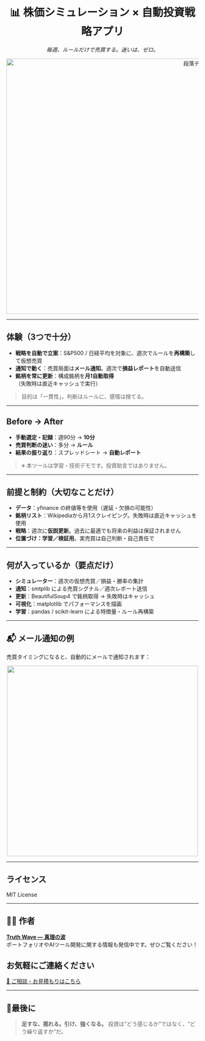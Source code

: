 <h1 align="center">📊 株価シミュレーション × 自動投資戦略アプリ</h1>

<p align="center"><i>毎週、ルールだけで売買する。迷いは、ゼロ。</i></p>

<p align="center">
<img width="996" height="670" alt="段落テキスト" src="https://github.com/user-attachments/assets/1f09bdca-b973-4f56-aa5d-38c62e811069" />

</p>

---

## 体験（3つで十分）

- **戦略を自動で立案**：S&P500 / 日経平均を対象に、週次でルールを**再構築**して仮想売買
- **通知で動く**：売買局面は**メール通知**。週次で**損益レポート**を自動送信
- **銘柄を常に更新**：構成銘柄を**月1自動取得**（失敗時は直近キャッシュで実行）
> 目的は「一貫性」。判断はルールに、感情は捨てる。

---

## Before → After

- **手動選定・記録**：週90分 → **10分**
- **売買判断の迷い**：多分 → **ルール**
- **結果の振り返り**：スプレッドシート → **自動レポート**
> ※ 本ツールは学習・技術デモです。投資助言ではありません。

---

## 前提と制約（大切なことだけ）

- **データ**：yfinance の終値等を使用（遅延・欠損の可能性）
- **銘柄リスト**：Wikipediaから月1スクレイピング。失敗時は直近キャッシュを使用
- **戦略**：週次に**仮説更新**。過去に最適でも将来の利益は保証されません
- **位置づけ：学習／検証用**。実売買は自己判断・自己責任で

---

## 何が入っているか（要点だけ）

- **シミュレーター**：週次の仮想売買／損益・勝率の集計
- **通知**：smtplib による売買シグナル／週次レポート送信
- **更新**：BeautifulSoup4 で銘柄取得 → 失敗時はキャッシュ
- **可視化**：matplotlib でパフォーマンスを描画
- **学習**：pandas / scikit-learn による特徴量・ルール再構築

---

## 📬 メール通知の例

売買タイミングになると、自動的にメールで通知されます：

<p align="center">
  <img src="https://github.com/user-attachments/assets/51277f69-2d4d-426f-a78e-ab2bcad8acfe" width="500" />
</p>

---

## ライセンス

MIT License

---

## 🧑‍💻 作者

**[Truth Wave ― 真理の波](https://github.com/truthwave)**  
ポートフォリオやAIツール開発に関する情報も発信中です。ぜひご覧ください！

## お気軽にご連絡ください
[📩 ご相談・お見積もりはこちら](mailto:realmadrid71214591@gmail.com)

---

## 🏁最後に

> **足すな、揺れる。引け、強くなる。**
> 投資は“どう感じるか”ではなく、“どう繰り返すか”だ。
